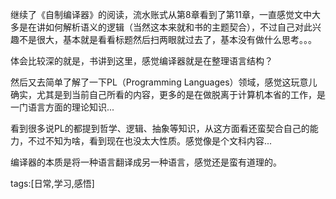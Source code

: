 继续了《自制编译器》的阅读，流水账式从第8章看到了第11章，一直感觉文中大多是在讲如何解析语义的逻辑（当然这本来就和书的主题契合），不过自己对此兴趣不是很大，基本就是看看标题然后扫两眼就过去了，基本没有做什么思考。。。

体会比较深的就是，书讲到这里，感觉编译器就是在整理语言结构？

然后又去简单了解了一下PL（Programming Languages）领域，感觉这玩意儿确实，尤其是到当前自己所看的内容，更多的是在做脱离于计算机本省的工作，是一门语言方面的理论知识...

看到很多说PL的都提到哲学、逻辑、抽象等知识，从这方面看还蛮契合自己的能力，不过不知为啥，看到现在也没太大性质。感觉像是个文科内容...

编译器的本质是将一种语言翻译成另一种语言，感觉还是蛮有道理的。

tags:[日常,学习,感悟]